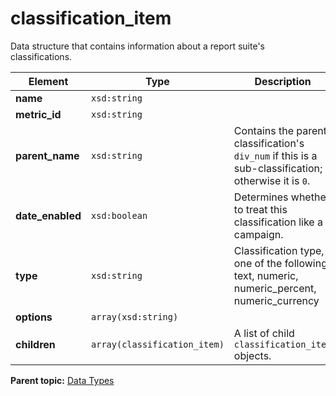 # classification_item

Data structure that contains information about a report suite's classifications.

|Element|Type|Description|
|-------|----|-----------|
| **name** | `xsd:string` | |
| **metric_id** | `xsd:string` | |
| **parent_name** | `xsd:string` |Contains the parent classification's `div_num` if this is a sub-classification; otherwise it is `0`.|
| **date_enabled** | `xsd:boolean` |Determines whether to treat this classification like a campaign.|
| **type** | `xsd:string` | Classification type, one of the following: text, numeric, numeric_percent, numeric_currency |
|**options** |`array(xsd:string)` | |
| **children** | `array(classification_item)` | A list of child `classification_item` objects.|

**Parent topic:** [Data Types](../data_types/c_datatypes.md)

